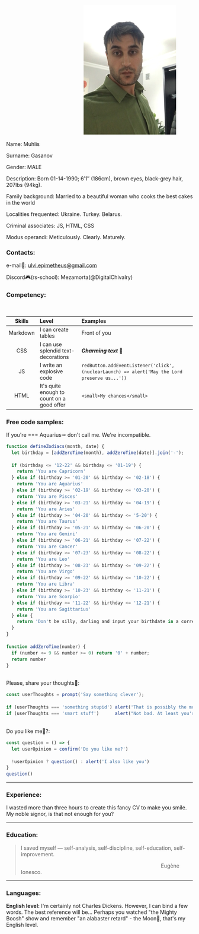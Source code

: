 &nbsp;&nbsp;&nbsp;&nbsp;&nbsp;&nbsp;&nbsp;&nbsp;&nbsp;&nbsp;&nbsp;&nbsp;&nbsp;&nbsp;&nbsp;&nbsp;&nbsp;&nbsp;&nbsp;&nbsp;&nbsp;&nbsp;&nbsp;&nbsp;&nbsp;&nbsp;&nbsp;&nbsp;&nbsp;&nbsp;&nbsp;&nbsp;&nbsp;&nbsp;&nbsp;&nbsp;&nbsp;&nbsp;&nbsp;&nbsp;&nbsp;&nbsp;&nbsp;&nbsp;&nbsp;&nbsp;&nbsp;&nbsp;&nbsp;&nbsp;&nbsp;&nbsp;
<img src="image/photo.jpg" width="250px" height="350px" alt="deadEyes">

Name: Muhlis

Surname: Gasanov

[comment]: <> (🔝 markdown has such a poor text indentation` 🔝)

Gender: MALE

Description: Born 01-14-1990; 6′1″ (186cm), brown eyes, black-grey hair, 207lbs (94kg).

Family background: Married to a beautiful woman who cooks the best cakes in the world

Localities frequented: Ukraine. Turkey. Belarus.

Criminal associates: JS, HTML, CSS

Modus operandi: Meticulously. Clearly. Maturely.

### Contacts:

e-mail📧: ulvi.epimetheus@gmail.com

Discord🎮(rs-school): Mezamorta(@DigitalChivalry)

### Competency:
<br>

|  Skills  | Level                                      | Examples                                                                                       |
|:--------:|:-------------------------------------------|:-----------------------------------------------------------------------------------------------|
| Markdown | I can create tables                        | Front of you                                                                                   |
|   CSS    | I can use splendid text-decorations        | _**~~Charming text~~**_ 🌼                                                                     |
|    JS    | I write an explosive code                  | `redButton.addEventListener('click', (nuclearLaunch) => alert('May the Lord preserve us...'))` |
|   HTML   | It's quite enough to count on a good offer | `<small>My chances</small>`                                                                    |


### Free code samples:

If you're === Aquarius♒ don't call me. We're incompatible.
``` javascript
function defineZodiacs(month, date) {
  let birthday = [addZeroTime(month), addZeroTime(date)].join('-');

  if (birthday <= '12-22' && birthday <= '01-19') {
    return 'You are Capricorn'
  } else if (birthday >= '01-20' && birthday <= '02-18') {
    return 'You are Aquarius'
  } else if (birthday >= '02-19' && birthday <= '03-20') {
    return 'You are Pisces'
  } else if (birthday >= '03-21' && birthday <= '04-19') {
    return 'You are Aries'
  } else if (birthday >= '04-20' && birthday <= '5-20') {
    return 'You are Taurus'
  } else if (birthday >= '05-21' && birthday <= '06-20') {
    return 'You are Gemini'
  } else if (birthday >= '06-21' && birthday <= '07-22') {
    return 'You are Cancer'
  } else if (birthday >= '07-23' && birthday <= '08-22') {
    return 'You are Leo'
  } else if (birthday >= '08-23' && birthday <= '09-22') {
    return 'You are Virgo'
  } else if (birthday >= '09-22' && birthday <= '10-22') {
    return 'You are Libra'
  } else if (birthday >= '10-23' && birthday <= '11-21') {
    return 'You are Scorpio'
  } else if (birthday >= '11-22' && birthday <= '12-21') {
    return 'You are Sagittarius'
  } else {
    return 'Don't be silly, darling and input your birthdate in a correct format'
  }
}

function addZeroTime(number) {
  if (number <= 9 && number >= 0) return '0' + number;
  return number
}

```
<br>
Please, share your thoughts💭:

```javascript
const userThoughts = prompt('Say something clever');

if (userThoughts === 'something stupid') alert('That is possibly the most disgusting, humiliating and potentially dangerous thing I ever saw.')
if (userThoughts === 'smart stuff')      alert("Not bad. At least you're more intelligent than my nasty neighbour")
```
<br>
Do you like me🤗?:

```javascript
const question = () => {
  let userOpinion = confirm('Do you like me?')

  !userOpinion ? question() : alert('I also like you')
}
question()
```
---
### Experience:
I wasted more than three hours to create this fancy CV to make you smile. My noble signor, is that not enough for you?

---
### Education:

> I saved myself — self-analysis, self-discipline, self-education, self-improvement.
>
>&nbsp;&nbsp;&nbsp;&nbsp;&nbsp;&nbsp;&nbsp;&nbsp;&nbsp;&nbsp;&nbsp;&nbsp;&nbsp;&nbsp;&nbsp;&nbsp;&nbsp;&nbsp;&nbsp;&nbsp;&nbsp;&nbsp;&nbsp;&nbsp;&nbsp;&nbsp;&nbsp;&nbsp;&nbsp;&nbsp;&nbsp;&nbsp;&nbsp;&nbsp;&nbsp;&nbsp;&nbsp;&nbsp;&nbsp;&nbsp;&nbsp;&nbsp;&nbsp;&nbsp;&nbsp;&nbsp;&nbsp;&nbsp;&nbsp;&nbsp;&nbsp;&nbsp;&nbsp;&nbsp;&nbsp;&nbsp;&nbsp;&nbsp;&nbsp;&nbsp;&nbsp;&nbsp;&nbsp;&nbsp;&nbsp;&nbsp;&nbsp;&nbsp;&nbsp;&nbsp;&nbsp;&nbsp;&nbsp;&nbsp;&nbsp;&nbsp;&nbsp;&nbsp;&nbsp;&nbsp;&nbsp;&nbsp;&nbsp;&nbsp;&nbsp;&nbsp;&nbsp;&nbsp;&nbsp;&nbsp;&nbsp;&nbsp;&nbsp;&nbsp;&nbsp;&nbsp;Eugène Ionesco.


----
### Languages:

**English level:** I'm certainly not Charles Dickens. However, I can bind a few words. The best reference will be... Perhaps you watched "the Mighty Boosh" show and remember "an alabaster retard" - the Moon🌚, that's my English level.

